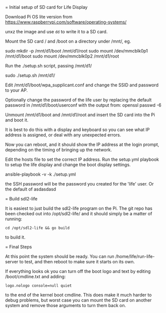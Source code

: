 = Initial setup of SD card for Life Display

Download Pi OS lite version from
https://www.raspberrypi.com/software/operating-systems/

unxz the image and use `dd` to write it to a SD card.

Mount the SD card / and /boot on a directory under /mnt/, eg.

sudo mkdir -p /mnt/d1/boot /mnt/d1/root
sudo mount /dev/mmcblk0p1 /mnt/d1/boot
sudo mount /dev/mmcblk0p2 /mnt/d1/root

Run the ./setup.sh script, passing /mnt/d1/

sudo ./setup.sh /mnt/d1/

Edit /mnt/d1/boot/wpa_supplicant.conf and change the SSID and password to your AP.

Optionally change the password of the life user by replacing the default password in
/mnt/d1/boot/userconf with the output from:
openssl passwd -6

Unmount /mnt/d1/boot and /mnt/d1/root and insert the SD card into the Pi and boot it.

It is best to do this with a display and keyboard so you can see what IP address is assigned,
or deal with any unexpected errors.

Now you can reboot, and it should show the IP address at the login prompt, depending on the
timing of bringing up the network.

Edit the hosts file to set the correct IP address.
Run the setup.yml playbook to setup the life display and change the boot display settings.

ansible-playbook -v -k ./setup.yml

the SSH password will be the password you created for the 'life' user. Or the default of
asdasdasd

= Build sdl2-life

It is easiest to just build the sdl2-life program on the Pi. The git repo has been checked
out into /opt/sdl2-life/ and it should simply be a matter of running:

    cd /opt/sdl2-life && go build

to build it.

= Final Steps

At this point the system should be ready. You can run /home/life/run-life-server to test, and
then reboot to make sure it starts on its own.

If everything looks ok you can turn off the boot logo and text by editing /boot/cmdline.txt
and adding:

    logo.nologo console=null quiet

to the end of the kernel boot cmdline. This does make it much harder to debug problems, but
worst case you can mount the SD card on another system and remove those arguments to turn
them back on.

